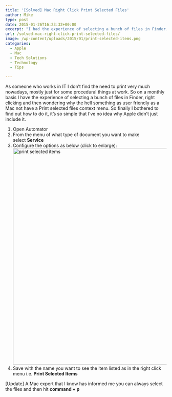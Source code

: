 ```yaml
---
title: '[Solved] Mac Right Click Print Selected Files'
author: Mike
type: post
date: 2015-01-26T16:23:32+00:00
excerpt: "I had the experience of selecting a bunch of files in Finder, right clicking and then wondering why the hell something as user friendly as a Mac not have a Print selected files context menu. So finally I bothered to find out how to do it, it's so simple that I've no idea why Apple didn't just include it."
url: /solved-mac-right-click-print-selected-files/
image: /wp-content/uploads/2015/01/print-selected-items.png
categories:
  - Apple
  - Mac
  - Tech Solutions
  - Technology
  - Tips

---
```

As someone who works in IT I don&#8217;t find the need to print very much nowadays, mostly just for some procedural things at work. So on a monthly basis I have the experience of selecting a bunch of files in Finder, right clicking and then wondering why the hell something as user friendly as a Mac not have a Print selected files context menu. So finally I bothered to find out how to do it, it&#8217;s so simple that I&#8217;ve no idea why Apple didn&#8217;t just include it.

  1. Open Automator
  2. From the menu of what type of document you want to make select **Service**
  3. Configure the options as below (click to enlarge):[<img loading="lazy" class="alignnone wp-image-515 size-full" src="/wp-content/uploads/2015/01/print-selected-items.png" alt="print selected items" width="1044" height="674" srcset="/wp-content/uploads/2015/01/print-selected-items.png 1044w, /wp-content/uploads/2015/01/print-selected-items-300x194.png 300w, /wp-content/uploads/2015/01/print-selected-items-1024x661.png 1024w, /wp-content/uploads/2015/01/print-selected-items-768x496.png 768w" sizes="(max-width: 1044px) 100vw, 1044px" />][1]
  4. Save with the name you want to see the item listed as in the right click menu i.e. **Print Selected Items**

[Update] A Mac expert that I know has informed me you can always select the files and then hit **command + p**

 [1]: http://mikedixson.com/?attachment_id=515
